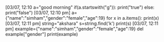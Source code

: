 [03/07, 12:10 a="good morning" if(a.startswith("g")): print("true") else: print("false") [03/07, 12:10 pm] a= {"name":"simham","gender":"female","age":19} for x in a.items(): print(x) [03/07, 12:11 pm] string="akshara" s=string.find('k') print(s) [03/07, 12:11 pm] example={"name":"simham","gender":"female","age":19} del example["gender"] print(example)

